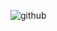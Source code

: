 ![github](https://user-images.githubusercontent.com/110480389/232619610-8fd056d1-89bd-44a6-af6b-96074f605e8f.png)


